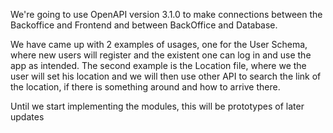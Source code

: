 We're going to use OpenAPI version 3.1.0 to make connections between the Backoffice and Frontend and between BackOffice and Database.

We have came up with 2 examples of usages, one for the User Schema, where new users will register and the existent one can log in and use the app as intended. The second example is the Location file, where we the user will set his location and we will then use other API to search the link of the location, if there is something around and how to arrive there.

Until we start implementing the modules, this will be prototypes of later updates